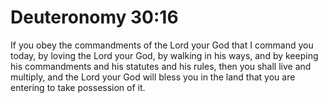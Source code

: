 # Deuteronomy 30:16

If you obey the commandments of the Lord your God that I command you today, by loving the Lord your God, by walking in his ways, and by keeping his commandments and his statutes and his rules, then you shall live and multiply, and the Lord your God will bless you in the land that you are entering to take possession of it.

